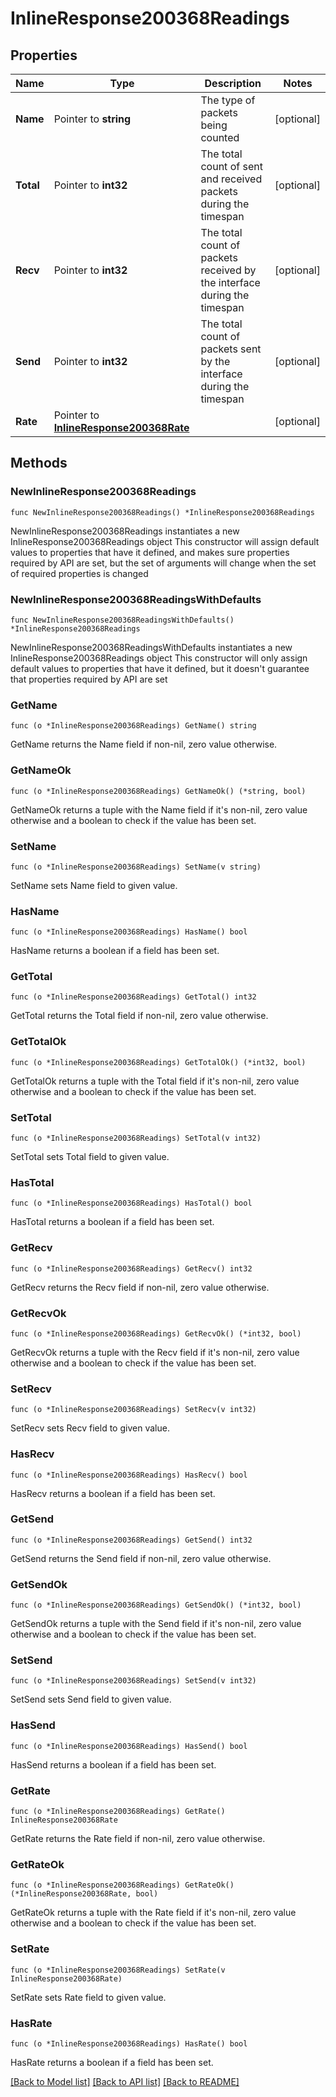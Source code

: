 # InlineResponse200368Readings

## Properties

Name | Type | Description | Notes
------------ | ------------- | ------------- | -------------
**Name** | Pointer to **string** | The type of packets being counted | [optional] 
**Total** | Pointer to **int32** | The total count of sent and received packets during the timespan | [optional] 
**Recv** | Pointer to **int32** | The total count of packets received by the interface during the timespan | [optional] 
**Send** | Pointer to **int32** | The total count of packets sent by the interface during the timespan | [optional] 
**Rate** | Pointer to [**InlineResponse200368Rate**](InlineResponse200368Rate.md) |  | [optional] 

## Methods

### NewInlineResponse200368Readings

`func NewInlineResponse200368Readings() *InlineResponse200368Readings`

NewInlineResponse200368Readings instantiates a new InlineResponse200368Readings object
This constructor will assign default values to properties that have it defined,
and makes sure properties required by API are set, but the set of arguments
will change when the set of required properties is changed

### NewInlineResponse200368ReadingsWithDefaults

`func NewInlineResponse200368ReadingsWithDefaults() *InlineResponse200368Readings`

NewInlineResponse200368ReadingsWithDefaults instantiates a new InlineResponse200368Readings object
This constructor will only assign default values to properties that have it defined,
but it doesn't guarantee that properties required by API are set

### GetName

`func (o *InlineResponse200368Readings) GetName() string`

GetName returns the Name field if non-nil, zero value otherwise.

### GetNameOk

`func (o *InlineResponse200368Readings) GetNameOk() (*string, bool)`

GetNameOk returns a tuple with the Name field if it's non-nil, zero value otherwise
and a boolean to check if the value has been set.

### SetName

`func (o *InlineResponse200368Readings) SetName(v string)`

SetName sets Name field to given value.

### HasName

`func (o *InlineResponse200368Readings) HasName() bool`

HasName returns a boolean if a field has been set.

### GetTotal

`func (o *InlineResponse200368Readings) GetTotal() int32`

GetTotal returns the Total field if non-nil, zero value otherwise.

### GetTotalOk

`func (o *InlineResponse200368Readings) GetTotalOk() (*int32, bool)`

GetTotalOk returns a tuple with the Total field if it's non-nil, zero value otherwise
and a boolean to check if the value has been set.

### SetTotal

`func (o *InlineResponse200368Readings) SetTotal(v int32)`

SetTotal sets Total field to given value.

### HasTotal

`func (o *InlineResponse200368Readings) HasTotal() bool`

HasTotal returns a boolean if a field has been set.

### GetRecv

`func (o *InlineResponse200368Readings) GetRecv() int32`

GetRecv returns the Recv field if non-nil, zero value otherwise.

### GetRecvOk

`func (o *InlineResponse200368Readings) GetRecvOk() (*int32, bool)`

GetRecvOk returns a tuple with the Recv field if it's non-nil, zero value otherwise
and a boolean to check if the value has been set.

### SetRecv

`func (o *InlineResponse200368Readings) SetRecv(v int32)`

SetRecv sets Recv field to given value.

### HasRecv

`func (o *InlineResponse200368Readings) HasRecv() bool`

HasRecv returns a boolean if a field has been set.

### GetSend

`func (o *InlineResponse200368Readings) GetSend() int32`

GetSend returns the Send field if non-nil, zero value otherwise.

### GetSendOk

`func (o *InlineResponse200368Readings) GetSendOk() (*int32, bool)`

GetSendOk returns a tuple with the Send field if it's non-nil, zero value otherwise
and a boolean to check if the value has been set.

### SetSend

`func (o *InlineResponse200368Readings) SetSend(v int32)`

SetSend sets Send field to given value.

### HasSend

`func (o *InlineResponse200368Readings) HasSend() bool`

HasSend returns a boolean if a field has been set.

### GetRate

`func (o *InlineResponse200368Readings) GetRate() InlineResponse200368Rate`

GetRate returns the Rate field if non-nil, zero value otherwise.

### GetRateOk

`func (o *InlineResponse200368Readings) GetRateOk() (*InlineResponse200368Rate, bool)`

GetRateOk returns a tuple with the Rate field if it's non-nil, zero value otherwise
and a boolean to check if the value has been set.

### SetRate

`func (o *InlineResponse200368Readings) SetRate(v InlineResponse200368Rate)`

SetRate sets Rate field to given value.

### HasRate

`func (o *InlineResponse200368Readings) HasRate() bool`

HasRate returns a boolean if a field has been set.


[[Back to Model list]](../README.md#documentation-for-models) [[Back to API list]](../README.md#documentation-for-api-endpoints) [[Back to README]](../README.md)



